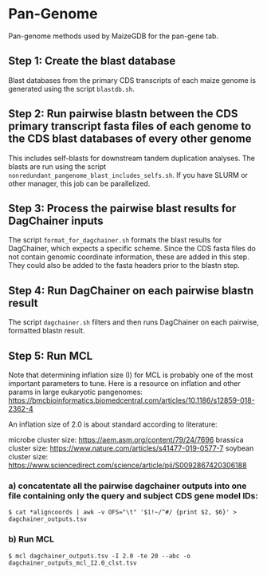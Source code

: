 # Pan-Genome
Pan-genome methods used by MaizeGDB for the pan-gene tab.

## Step 1: Create the blast database
Blast databases from the primary CDS transcripts of each maize genome is generated using the script `blastdb.sh`.

## Step 2: Run pairwise blastn between the CDS primary transcript fasta files of each genome to the CDS blast databases of every other genome
This includes self-blasts for downstream tandem duplication analyses. The blasts are run using the script `nonredundant_pangenome_blast_includes_selfs.sh`. If you have SLURM or other manager, this job can be parallelized.

## Step 3: Process the pairwise blast results for DagChainer inputs
The script `format_for_dagchainer.sh` formats the blast results for DagChainer, which expects a specific scheme. Since the CDS fasta files do not contain genomic coordinate information, these are added in this step. They could also be added to the fasta headers prior to the blastn step. 

## Step 4: Run DagChainer on each pairwise blastn result
The script `dagchainer.sh` filters and then runs DagChainer on each pairwise, formatted blastn result.

## Step 5: Run MCL
Note that determining inflation size (I) for MCL is probably one of the most important parameters to tune. Here is a resource on inflation and other params in large eukaryotic pangenomes: https://bmcbioinformatics.biomedcentral.com/articles/10.1186/s12859-018-2362-4

An inflation size of 2.0 is about standard according to literature:

microbe cluster size: https://aem.asm.org/content/79/24/7696
brassica cluster size: https://www.nature.com/articles/s41477-019-0577-7
soybean cluster size: https://www.sciencedirect.com/science/article/pii/S0092867420306188

### a) concatentate all the pairwise dagchainer outputs into one file containing only the query and subject CDS gene model IDs:

```
$ cat *aligncoords | awk -v OFS="\t" '$1!~/^#/ {print $2, $6}' > dagchainer_outputs.tsv
```

### b) Run MCL

```
$ mcl dagchainer_outputs.tsv -I 2.0 -te 20 --abc -o  dagchainer_outputs_mcl_I2.0_clst.tsv
```
